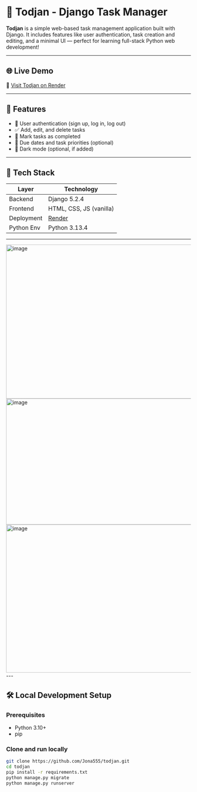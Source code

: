 # 📝 Todjan - Django Task Manager

**Todjan** is a simple web-based task management application built with Django. It includes features like user authentication, task creation and editing, and a minimal UI — perfect for learning full-stack Python web development!

---

## 🌐 Live Demo

🔗 [Visit Todjan on Render](https://todjan.onrender.com)

---

## 🚀 Features

- 🔐 User authentication (sign up, log in, log out)
- ✅ Add, edit, and delete tasks
- 🎯 Mark tasks as completed
- 📅 Due dates and task priorities (optional)
- 🌙 Dark mode (optional, if added)

---

## 🧠 Tech Stack

| Layer        | Technology       |
|--------------|------------------|
| Backend      | Django 5.2.4     |
| Frontend     | HTML, CSS, JS (vanilla) |
| Deployment   | [Render](https://render.com) |
| Python Env   | Python 3.13.4    |

---
<img width="1162" height="419" alt="image" src="https://github.com/user-attachments/assets/f2753ba8-0521-4feb-a88f-e78e91561432" />
<img width="1021" height="343" alt="image" src="https://github.com/user-attachments/assets/b3ad0d7e-4ccd-49d2-81e2-591d0c7780d4" />
<img width="1022" height="403" alt="image" src="https://github.com/user-attachments/assets/7d823d41-aa3f-498f-b2ba-0898b1a3370f" />
---

## 🛠️ Local Development Setup

### Prerequisites

- Python 3.10+
- pip

### Clone and run locally

```bash
git clone https://github.com/Jona555/todjan.git
cd todjan
pip install -r requirements.txt
python manage.py migrate
python manage.py runserver
